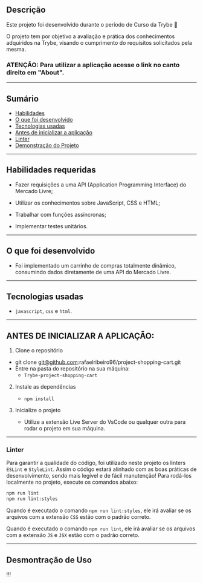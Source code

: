 ## Descrição

Este projeto foi desenvolvido durante o período de Curso da Trybe 🚀

O projeto tem por objetivo a avaliação e prática dos conhecimentos adquiridos na Trybe, visando o cumprimento do requisitos solicitados pela mesma.

### ATENÇÃO: Para utilizar a aplicação acesse o link no canto direito em "About".

---

## Sumário

- [Habilidades](#habilidades-requeridas)
- [O que foi desenvolvido](#o-que-foi-desenvolvido)
- [Tecnologias usadas](#tecnologias-usadas)
- [Antes de inicializar a aplicação](#antes-de-inicializar-a-aplicação)
- [Linter](#linter)
- [Demonstração do Projeto](#desmontração-de-uso)
---

## Habilidades requeridas

- Fazer requisições a uma API (Application Programming Interface) do Mercado Livre;

- Utilizar os conhecimentos sobre JavaScript, CSS e HTML;

- Trabalhar com funções assíncronas;

- Implementar testes unitários.

---

## O que foi desenvolvido

- Foi implementado um carrinho de compras totalmente dinâmico, consumindo dados diretamente de uma API do Mercado Livre.

---

## Tecnologias usadas

- `javascript`, `css` e `html`.

---

## ANTES DE INICIALIZAR A APLICAÇÃO:

1. Clone o repositório
  * git clone git@github.com:rafaelribeiro96/project-shopping-cart.git
  * Entre na pasta do repositório na sua máquina:
    * `Trybe-project-shopping-cart`

2. Instale as dependências
   * `npm install`

3.  Inicialize o projeto
    * Utilize a extensão Live Server do VsCode ou qualquer outra para rodar o projeto em sua máquina.
---

### Linter

Para garantir a qualidade do código, foi utilizado neste projeto os linters `ESLint` e `StyleLint`.
Assim o código estará alinhado com as boas práticas de desenvolvimento, sendo mais legível
e de fácil manutenção! Para rodá-los localmente no projeto, execute os comandos abaixo:

```bash
npm run lint
npm run lint:styles
```

Quando é executado o comando `npm run lint:styles`, ele irá avaliar se os arquivos com a extensão `CSS` estão com o padrão correto.

Quando é executado o comando `npm run lint`, ele irá avaliar se os arquivos com a extensão `JS` e `JSX` estão com o padrão correto.

---

## Desmontração de Uso

!!!
